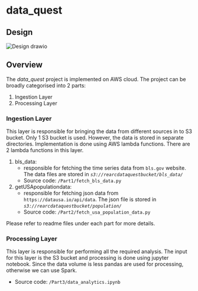 # data_quest 
## Design

![Design drawio](https://github.com/user-attachments/assets/13851132-7a39-464a-b5f2-a96eec772dc7)

## Overview
The *data_quest* project is implemented on AWS cloud. The project can be broadly categorised into 2 parts:
1. Ingestion Layer
2. Processing Layer

### Ingestion Layer
This layer is responsible for bringing the data from different sources in to S3 bucket. Only 1 S3 bucket is used. However, the data is stored in separate directories. Implementation is done using AWS lambda functions. There are 2 lambda functions in this layer.
1. bls_data:
   - responsible for fetching the time series data from `bls.gov` website. The data files are stored in *`s3://rearcdataquestbucket/bls_data/`*
   - Source code: `/Part1/fetch_bls_data.py`
3. getUSApopulationdata:
   - responsible for fetching json data from `https://datausa.io/api/data`. The json file is stored in *`s3://rearcdataquestbucket/population/`*
   - Source code: `/Part2/fetch_usa_population_data.py`

Please refer to readme files under each part for more details.

### Processing Layer
This layer is responsible for performing all the required analysis. The input for this layer is the S3 bucket and processing is done using jupyter notebook. Since the data volume is less pandas are used for processing, otherwise we can use Spark.<br>
- Source code: `/Part3/data_analytics.ipynb`
